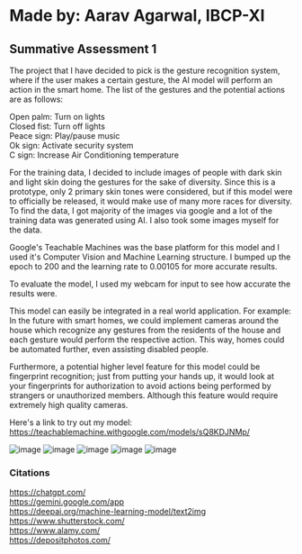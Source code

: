# Made by: Aarav Agarwal, IBCP-XI
## Summative Assessment 1 

The project that I have decided to pick is the gesture recognition system, where if the user makes a certain gesture, the AI model will perform an action in the smart home. The list of the gestures and the potential actions are as follows: <br/>

Open palm: Turn on lights <br/>
Closed fist: Turn off lights <br/>
Peace sign: Play/pause music <br/>
Ok sign: Activate security system <br/>
C sign: Increase Air Conditioning temperature <br/>

For the training data, I decided to include images of people with dark skin and light skin doing the gestures for the sake of diversity. Since this is a prototype, only 2 primary skin tones were considered, but if this model were to officially be released, it would make use of many more races for diversity. <br/>
To find the data, I got majority of the images via google and a lot of the training data was generated using AI. I also took some images myself for the data. <br/>

Google's Teachable Machines was the base platform for this model and I used it's Computer Vision and Machine Learning structure. I bumped up the epoch to 200 and the learning rate to 0.00105 for more accurate results. <br/>

To evaluate the model, I used my webcam for input to see how accurate the results were. <br/>

This model can easily be integrated in a real world application. For example: <br/>
In the future with smart homes, we could implement cameras around the house which recognize any gestures from the residents of the house and each gesture would perform the respective action. This way, homes could be automated further, even assisting disabled people. <br/>

Furthermore, a potential higher level feature for this model could be fingerprint recognition; just from putting your hands up, it would look at your fingerprints for authorization to avoid actions being performed by strangers or unauthorized members. Although this feature would require extremely high quality cameras. <br/>

Here's a link to try out my model: https://teachablemachine.withgoogle.com/models/sQ8KDJNMp/

![image](https://github.com/user-attachments/assets/501d6644-c7e2-45a3-9cad-377cf730bc45)
![image](https://github.com/user-attachments/assets/274b580f-dafc-4834-b962-0d7834733632)
![image](https://github.com/user-attachments/assets/3e0fe898-e87b-4d71-99e5-5567b419144d)
![image](https://github.com/user-attachments/assets/f01834bd-835d-45c2-a462-743bddcf9c53)
![image](https://github.com/user-attachments/assets/944bb6b3-0093-4a24-b233-d6fabd61a588)


### Citations <br/>
https://chatgpt.com/ <br/>
https://gemini.google.com/app <br/>
https://deepai.org/machine-learning-model/text2img <br/>
https://www.shutterstock.com/ <br/>
https://www.alamy.com/ <br/>
https://depositphotos.com/ <br/>


